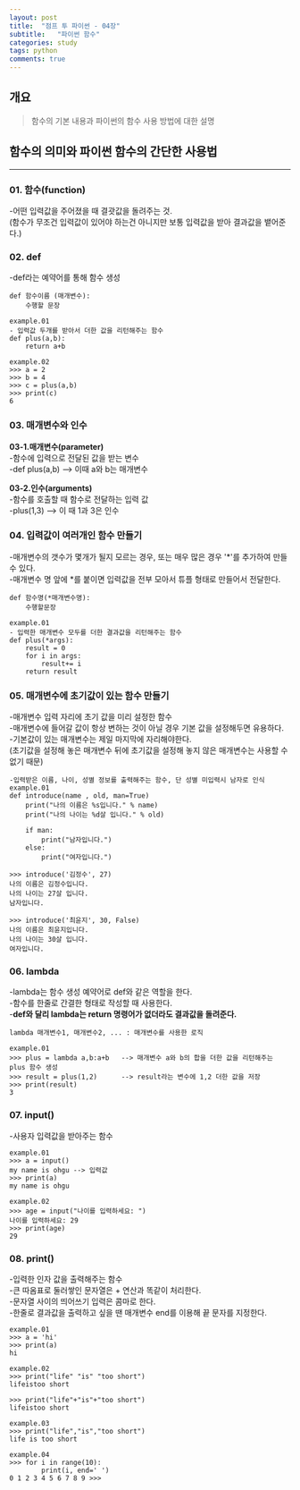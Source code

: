 ```yaml
---
layout: post
title:  "점프 투 파이썬 - 04장"
subtitle:   "파이썬 함수"
categories: study
tags: python
comments: true
---
```

## 개요
> 함수의 기본 내용과 파이썬의 함수 사용 방법에 대한 설명 

## 함수의 의미와 파이썬 함수의 간단한 사용법
---
### **01. 함수(function)**   
-어떤 입력값을 주어졌을 때 결괏값을 돌려주는 것.  
(함수가 무조건 입력값이 있어야 하는건 아니지만 보통 입력값을 받아 결과값을 뱉어준다.)   

### **02. def**
-def라는 예약어를 통해 함수 생성

```
def 함수이름 (매개변수):
    수행할 문장

example.01
- 입력값 두개를 받아서 더한 값을 리턴해주는 함수
def plus(a,b):
    return a+b

example.02
>>> a = 2
>>> b = 4
>>> c = plus(a,b)
>>> print(c)
6
```

### **03. 매개변수와 인수**
**03-1.매개변수(parameter)**   
-함수에 입력으로 전달된 값을 받는 변수       
-def plus(a,b) --> 이때 a와 b는 매개변수    

**03-2.인수(arguments)**  
-함수를 호출할 때 함수로 전달하는 입력 값   
-plus(1,3) --> 이 때 1과 3은 인수   



### **04. 입력값이 여러개인 함수 만들기**
-매개변수의 갯수가 몇개가 될지 모르는 경우, 또는 매우 많은 경우 '*'를 추가하여 만들 수 있다.  
-매개변수 명 앞에 *를 붙이면 입력값을 전부 모아서 튜플 형태로 만들어서 전달한다.    

```
def 함수명(*매개변수명):
    수행할문장

example.01
- 입력한 매개변수 모두를 더한 결과값을 리턴해주는 함수
def plus(*args):
    result = 0
    for i in args:
        result+= i
    return result
```

### **05. 매개변수에 초기값이 있는 함수 만들기**   
-매개변수 입력 자리에 초기 값을 미리 설정한 함수   
-매개변수에 들어갈 값이 항상 변하는 것이 아닐 경우 기본 값을 설정해두면 유용하다.   
-기본값이 있는 매개변수는 제일 마지막에 자리해야한다.  
(초기값을 설정해 놓은 매개변수 뒤에 초기값을 설정해 놓지 않은 매개변수는 사용할 수 없기 때문)    

```
-입력받은 이름, 나이, 성별 정보를 출력해주는 함수, 단 성별 미입력시 남자로 인식
example.01
def introduce(name , old, man=True)
    print("나의 이름은 %s입니다." % name)
    print("나의 나이는 %d살 입니다." % old)

    if man:
        print("남자입니다.")
    else:
        print("여자입니다.")

>>> introduce('김정수', 27)
나의 이름은 김정수입니다.
나의 나이는 27살 입니다.
남자입니다.

>>> introduce('최윤지', 30, False)
나의 이름은 최윤지입니다.
나의 나이는 30살 입니다.
여자입니다.
```

### **06. lambda** 
-lambda는 함수 생성 예약어로 def와 같은 역할을 한다.    
-함수를 한줄로 간결한 형태로 작성할 때 사용한다.     
-**def와 달리 lambda는 return 명령어가 없더라도 결과값을 돌려준다.**   

```
lambda 매개변수1, 매개변수2, ... : 매개변수를 사용한 로직

example.01
>>> plus = lambda a,b:a+b   --> 매개변수 a와 b의 합을 더한 값을 리턴해주는 plus 함수 생성
>>> result = plus(1,2)      --> result라는 변수에 1,2 더한 값을 저장
>>> print(result)
3
```

### **07. input()**
-사용자 입력값을 받아주는 함수    
```
example.01
>>> a = input()
my name is ohgu --> 입력값
>>> print(a)
my name is ohgu

example.02
>>> age = input("나이를 입력하세요: ")
나이를 입력하세요: 29
>>> print(age)
29
```

### **08. print()**
-입력한 인자 값을 출력해주는 함수  
-큰 따옴표로 둘러쌓인 문자열은 + 연산과 똑같이 처리한다.  
-문자열 사이의 띄어쓰기 입력은 콤마로 한다.  
-한줄로 결과값을 출력하고 싶을 땐 매개변수 end를 이용해 끝 문자를 지정한다.    

```
example.01
>>> a = 'hi'
>>> print(a)
hi

example.02
>>> print("life" "is" "too short")
lifeistoo short

>>> print("life"+"is"+"too short")
lifeistoo short

example.03
>>> print("life","is","too short")
life is too short

example.04
>>> for i in range(10):
        print(i, end=' ')
0 1 2 3 4 5 6 7 8 9 >>>

```


